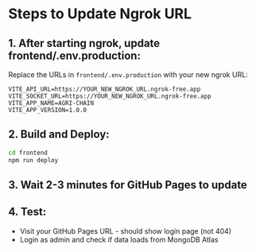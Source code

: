 # Steps to Update Ngrok URL

## 1. After starting ngrok, update frontend/.env.production:

Replace the URLs in `frontend/.env.production` with your new ngrok URL:

```
VITE_API_URL=https://YOUR_NEW_NGROK_URL.ngrok-free.app
VITE_SOCKET_URL=https://YOUR_NEW_NGROK_URL.ngrok-free.app
VITE_APP_NAME=AGRI-CHAIN
VITE_APP_VERSION=1.0.0
```

## 2. Build and Deploy:

```bash
cd frontend
npm run deploy
```

## 3. Wait 2-3 minutes for GitHub Pages to update

## 4. Test:
- Visit your GitHub Pages URL - should show login page (not 404)
- Login as admin and check if data loads from MongoDB Atlas